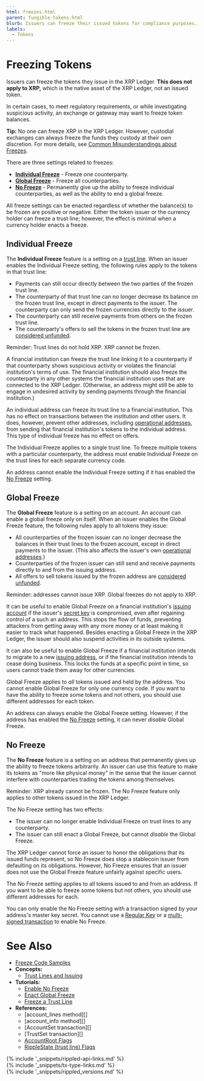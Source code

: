 ```yaml
---
html: freezes.html
parent: fungible-tokens.html
blurb: Issuers can freeze their issued tokens for compliance purposes.
labels:
  - Tokens
---
```

# Freezing Tokens

Issuers can freeze the tokens they issue in the XRP Ledger. **This does not apply to XRP,** which is the native asset of the XRP Ledger, not an issued token.

In certain cases, to meet regulatory requirements, or while investigating suspicious activity, an exchange or gateway may want to freeze token balances.

**Tip:** No one can freeze XRP in the XRP Ledger. However, custodial exchanges can always freeze the funds they custody at their own discretion. For more details, see [Common Misunderstandings about Freezes](common-misconceptions-about-freezes.html).

There are three settings related to freezes:

* [**Individual Freeze**](#individual-freeze) - Freeze one counterparty.
* [**Global Freeze**](#global-freeze) - Freeze all counterparties.
* [**No Freeze**](#no-freeze) - Permanently give up the ability to freeze individual counterparties, as well as the ability to end a global freeze.

All freeze settings can be enacted regardless of whether the balance(s) to be frozen are positive or negative. Either the token issuer or the currency holder can freeze a trust line; however, the effect is minimal when a currency holder enacts a freeze.


## Individual Freeze

The **Individual Freeze** feature is a setting on a [trust line](fungible-tokens.html). When an issuer enables the Individual Freeze setting, the following rules apply to the tokens in that trust line:

* Payments can still occur directly between the two parties of the frozen trust line.
* The counterparty of that trust line can no longer decrease its balance on the frozen trust line, except in direct payments to the issuer. The counterparty can only send the frozen currencies directly to the issuer.
* The counterparty can still receive payments from others on the frozen trust line.
* The counterparty's offers to sell the tokens in the frozen trust line are [considered unfunded](offers.html#lifecycle-of-an-offer).

Reminder: Trust lines do not hold XRP. XRP cannot be frozen.

A financial institution can freeze the trust line linking it to a counterparty if that counterparty shows suspicious activity or violates the financial institution's terms of use. The financial institution should also freeze the counterparty in any other systems the financial institution uses that are connected to the XRP Ledger. (Otherwise, an address might still be able to engage in undesired activity by sending payments through the financial institution.)

An individual address can freeze its trust line to a financial institution. This has no effect on transactions between the institution and other users. It does, however, prevent other addresses, including [operational addresses](account-types.html), from sending that financial institution's tokens to the individual address. This type of individual freeze has no effect on offers.

The Individual Freeze applies to a single trust line. To freeze multiple tokens with a particular counterparty, the address must enable Individual Freeze on the trust lines for each separate currency code.

An address cannot enable the Individual Freeze setting if it has enabled the [No Freeze](#no-freeze) setting.


## Global Freeze

The **Global Freeze** feature is a setting on an account. An account can enable a global freeze only on itself. When an issuer enables the Global Freeze feature, the following rules apply to all tokens they issue:

* All counterparties of the frozen issuer can no longer decrease the balances in their trust lines to the frozen account, except in direct payments to the issuer. (This also affects the issuer's own [operational addresses](account-types.html).)
* Counterparties of the frozen issuer can still send and receive payments directly to and from the issuing address.
* All offers to sell tokens issued by the frozen address are [considered unfunded](offers.html#lifecycle-of-an-offer).

Reminder: addresses cannot issue XRP. Global freezes do not apply to XRP.

It can be useful to enable Global Freeze on a financial institution's [issuing account](account-types.html) if the issuer's [secret key](cryptographic-keys.html) is compromised, even after regaining control of a such an address. This stops the flow of funds, preventing attackers from getting away with any more money or at least making it easier to track what happened. Besides enacting a Global Freeze in the XRP Ledger, the issuer should also suspend activities in its outside systems.

It can also be useful to enable Global Freeze if a financial institution intends to migrate to a new [issuing address](account-types.html), or if the financial institution intends to cease doing business. This locks the funds at a specific point in time, so users cannot trade them away for other currencies.

Global Freeze applies to _all_ tokens issued and held by the address. You cannot enable Global Freeze for only one currency code. If you want to have the ability to freeze some tokens and not others, you should use different addresses for each token.

An address can always enable the Global Freeze setting. However, if the address has enabled the [No Freeze](#no-freeze) setting, it can never _disable_ Global Freeze.


## No Freeze

The **No Freeze** feature is a setting on an address that permanently gives up the ability to freeze tokens arbitrarily. An issuer can use this feature to make its tokens as "more like physical money" in the sense that the issuer cannot interfere with counterparties trading the tokens among themselves.

Reminder: XRP already cannot be frozen. The No Freeze feature only applies to other tokens issued in the XRP Ledger.

The No Freeze setting has two effects:

* The issuer can no longer enable Individual Freeze on trust lines to any counterparty.
* The issuer can still enact a Global Freeze, but cannot _disable_ the Global Freeze.

The XRP Ledger cannot force an issuer to honor the obligations that its issued funds represent, so No Freeze does stop a stablecoin issuer from defaulting on its obligations. However, No Freeze ensures that an issuer does not use the Global Freeze feature unfairly against specific users.

The No Freeze setting applies to all tokens issued to and from an address. If you want to be able to freeze some tokens but not others, you should use different addresses for each.

You can only enable the No Freeze setting with a transaction signed by your address's master key secret. You cannot use a [Regular Key](setregularkey.html) or a [multi-signed transaction](multi-signing.html) to enable No Freeze.



# See Also

- [Freeze Code Samples](https://github.com/XRPLF/xrpl-dev-portal/tree/master/content/_code-samples/freeze)
- **Concepts:**
    - [Trust Lines and Issuing](fungible-tokens.html)
- **Tutorials:**
    - [Enable No Freeze](enable-no-freeze.html)
    - [Enact Global Freeze](enact-global-freeze.html)
    - [Freeze a Trust Line](freeze-a-trust-line.html)
- **References:**
    - [account_lines method][]
    - [account_info method][]
    - [AccountSet transaction][]
    - [TrustSet transaction][]
    - [AccountRoot Flags](accountroot.html#accountroot-flags)
    - [RippleState (trust line) Flags](ripplestate.html#ripplestate-flags)

<!--{# common link defs #}-->
{% include '_snippets/rippled-api-links.md' %}			
{% include '_snippets/tx-type-links.md' %}			
{% include '_snippets/rippled_versions.md' %}
